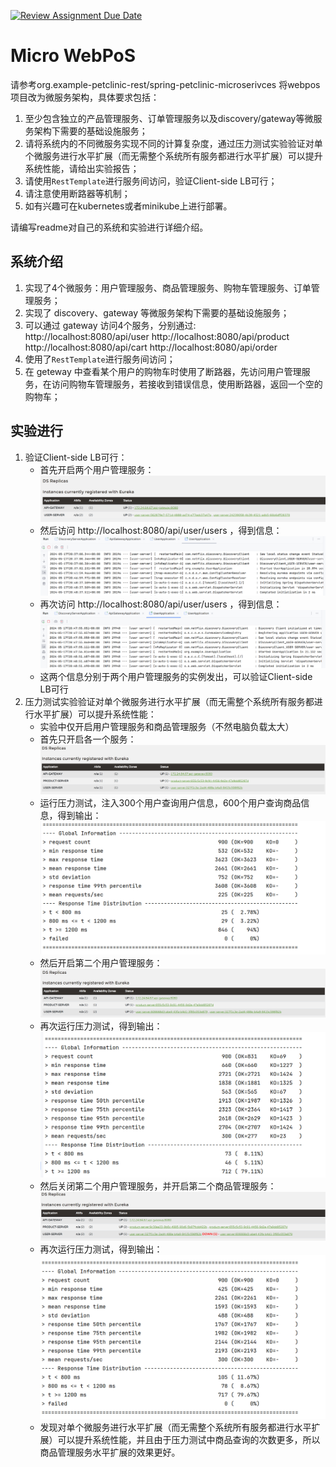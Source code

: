 [![Review Assignment Due Date](https://classroom.github.com/assets/deadline-readme-button-24ddc0f5d75046c5622901739e7c5dd533143b0c8e959d652212380cedb1ea36.svg)](https://classroom.github.com/a/IMEm063v)
# Micro WebPoS 


请参考org.example-petclinic-rest/spring-petclinic-microserivces 将webpos项目改为微服务架构，具体要求包括：
1. 至少包含独立的产品管理服务、订单管理服务以及discovery/gateway等微服务架构下需要的基础设施服务；
2. 请将系统内的不同微服务实现不同的计算复杂度，通过压力测试实验验证对单个微服务进行水平扩展（而无需整个系统所有服务都进行水平扩展）可以提升系统性能，请给出实验报告；
3. 请使用`RestTemplate`进行服务间访问，验证Client-side LB可行；
4. 请注意使用断路器等机制；
5. 如有兴趣可在kubernetes或者minikube上进行部署。

请编写readme对自己的系统和实验进行详细介绍。

## 系统介绍
1. 实现了4个微服务：用户管理服务、商品管理服务、购物车管理服务、订单管理服务；
2. 实现了 discovery、gateway 等微服务架构下需要的基础设施服务；
3. 可以通过 gateway 访问4个服务，分别通过:   
   http://localhost:8080/api/user
   http://localhost:8080/api/product
   http://localhost:8080/api/cart
   http://localhost:8080/api/order
4. 使用了`RestTemplate`进行服务间访问；
5. 在 geteway 中查看某个用户的购物车时使用了断路器，先访问用户管理服务，在访问购物车管理服务，若接收到错误信息，使用断路器，返回一个空的购物车；

## 实验进行
1. 验证Client-side LB可行：
   * 首先开启两个用户管理服务：![](two-user-server.png)
   * 然后访问 http://localhost:8080/api/user/users ，得到信息：![](user-server-1.png)
   * 再次访问 http://localhost:8080/api/user/users ，得到信息：![](user-server-2.png)
   * 这两个信息分别于两个用户管理服务的实例发出，可以验证Client-side LB可行
2. 压力测试实验验证对单个微服务进行水平扩展（而无需整个系统所有服务都进行水平扩展）可以提升系统性能：
   * 实验中仅开启用户管理服务和商品管理服务（不然电脑负载太大）
   * 首先只开启各一个服务：![](pressure-test-0-server.png)
   * 运行压力测试，注入300个用户查询用户信息，600个用户查询商品信息，得到输出：![](pressure-test-0-report.png)
   * 然后开启第二个用户管理服务：![](pressure-test-1-server.png)
   * 再次运行压力测试，得到输出：![](pressure-test-1-report.png)
   * 然后关闭第二个用户管理服务，并开启第二个商品管理服务：![](pressure-test-2-server.png)
   * 再次运行压力测试，得到输出：![](pressure-test-2-report.png)
   * 发现对单个微服务进行水平扩展（而无需整个系统所有服务都进行水平扩展）可以提升系统性能，并且由于压力测试中商品查询的次数更多，所以商品管理服务水平扩展的效果更好。